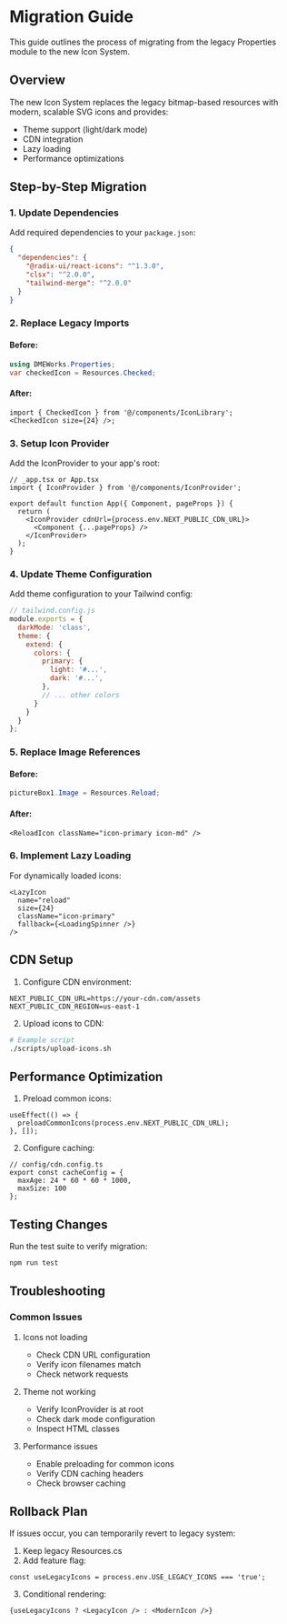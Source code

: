 # Migration Guide

This guide outlines the process of migrating from the legacy Properties module to the new Icon System.

## Overview

The new Icon System replaces the legacy bitmap-based resources with modern, scalable SVG icons and provides:
- Theme support (light/dark mode)
- CDN integration
- Lazy loading
- Performance optimizations

## Step-by-Step Migration

### 1. Update Dependencies

Add required dependencies to your `package.json`:

```json
{
  "dependencies": {
    "@radix-ui/react-icons": "^1.3.0",
    "clsx": "^2.0.0",
    "tailwind-merge": "^2.0.0"
  }
}
```

### 2. Replace Legacy Imports

#### Before:
```csharp
using DMEWorks.Properties;
var checkedIcon = Resources.Checked;
```

#### After:
```tsx
import { CheckedIcon } from '@/components/IconLibrary';
<CheckedIcon size={24} />;
```

### 3. Setup Icon Provider

Add the IconProvider to your app's root:

```tsx
// _app.tsx or App.tsx
import { IconProvider } from '@/components/IconProvider';

export default function App({ Component, pageProps }) {
  return (
    <IconProvider cdnUrl={process.env.NEXT_PUBLIC_CDN_URL}>
      <Component {...pageProps} />
    </IconProvider>
  );
}
```

### 4. Update Theme Configuration

Add theme configuration to your Tailwind config:

```js
// tailwind.config.js
module.exports = {
  darkMode: 'class',
  theme: {
    extend: {
      colors: {
        primary: {
          light: '#...',
          dark: '#...',
        },
        // ... other colors
      }
    }
  }
};
```

### 5. Replace Image References

#### Before:
```csharp
pictureBox1.Image = Resources.Reload;
```

#### After:
```tsx
<ReloadIcon className="icon-primary icon-md" />
```

### 6. Implement Lazy Loading

For dynamically loaded icons:

```tsx
<LazyIcon 
  name="reload"
  size={24}
  className="icon-primary"
  fallback={<LoadingSpinner />}
/>
```

## CDN Setup

1. Configure CDN environment:
```env
NEXT_PUBLIC_CDN_URL=https://your-cdn.com/assets
NEXT_PUBLIC_CDN_REGION=us-east-1
```

2. Upload icons to CDN:
```bash
# Example script
./scripts/upload-icons.sh
```

## Performance Optimization

1. Preload common icons:
```tsx
useEffect(() => {
  preloadCommonIcons(process.env.NEXT_PUBLIC_CDN_URL);
}, []);
```

2. Configure caching:
```tsx
// config/cdn.config.ts
export const cacheConfig = {
  maxAge: 24 * 60 * 60 * 1000,
  maxSize: 100
};
```

## Testing Changes

Run the test suite to verify migration:
```bash
npm run test
```

## Troubleshooting

### Common Issues

1. Icons not loading
   - Check CDN URL configuration
   - Verify icon filenames match
   - Check network requests

2. Theme not working
   - Verify IconProvider is at root
   - Check dark mode configuration
   - Inspect HTML classes

3. Performance issues
   - Enable preloading for common icons
   - Verify CDN caching headers
   - Check browser caching

## Rollback Plan

If issues occur, you can temporarily revert to legacy system:

1. Keep legacy Resources.cs
2. Add feature flag:
```tsx
const useLegacyIcons = process.env.USE_LEGACY_ICONS === 'true';
```

3. Conditional rendering:
```tsx
{useLegacyIcons ? <LegacyIcon /> : <ModernIcon />}
```
